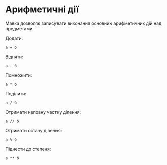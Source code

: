 # Арифметичні дії

<subject>Мавка</subject> дозволяє записувати виконання основних арифметичних дій над предметами.

Додати:

```мавка
а + б
```

Відняти:

```мавка
а - б
```

Помножити:

```мавка
а * б
```

Поділити:

```мавка
а / б
```

Отримати неповну частку ділення:

```мавка
а // б
```

Отримати остачу ділення:

```мавка
а % б
```

Піднести до степеня:

```мавка
а ** б
```